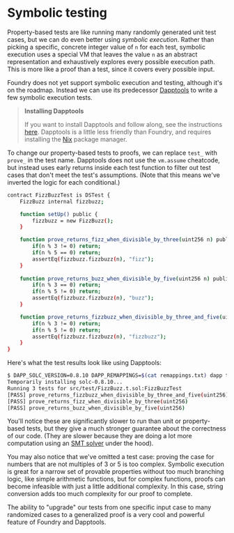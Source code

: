 # Symbolic testing

Property-based tests are like running many randomly generated unit test cases, but we can do even better using *symbolic execution*. Rather than picking a specific, concrete integer value of `n` for each test, symbolic execution uses a special VM that leaves the value `n` as an abstract representation and exhaustively explores every possible execution path. This is more like a proof than a test, since it covers every possible input. 

Foundry does not yet support symbolic execution and testing, although it's on the roadmap. Instead we can use its predecessor [Dapptools](http://dapp.tools/) to write a few symbolic execution tests.

> **Installing Dapptools**
>
> If you want to install Dapptools and follow along, see the instructions [here](https://github.com/dapphub/dapptools#installation). Dapptools is a little less friendly than Foundry, and requires installing the [Nix](https://nixos.org/download.html) package manager.

To change our property-based tests to proofs, we can replace `test_` with `prove_` in the test name. Dapptools does not use the `vm.assume` cheatcode, but instead uses early returns inside each test function to filter out test cases that don't meet the test's assumptions. (Note that this means we've inverted the logic for each conditional.)

```bash
contract FizzBuzzTest is DSTest {
    FizzBuzz internal fizzbuzz;

    function setUp() public {
        fizzbuzz = new FizzBuzz();
    }

    function prove_returns_fizz_when_divisible_by_three(uint256 n) public {
        if(n % 3 != 0) return;
        if(n % 5 == 0) return;
        assertEq(fizzbuzz.fizzbuzz(n), "fizz");
    }
    
    function prove_returns_buzz_when_divisible_by_five(uint256 n) public {
        if(n % 3 == 0) return;
        if(n % 5 != 0) return;
        assertEq(fizzbuzz.fizzbuzz(n), "buzz");
    }

    function prove_returns_fizzbuzz_when_divisible_by_three_and_five(uint256 n) public {
        if(n % 3 != 0) return;
        if(n % 5 != 0) return;
        assertEq(fizzbuzz.fizzbuzz(n), "fizzbuzz");
    }
}
```

Here's what the test results look like using Dapptools:

```bash
$ DAPP_SOLC_VERSION=0.8.10 DAPP_REMAPPINGS=$(cat remappings.txt) dapp test
Temporarily installing solc-0.8.10...
Running 3 tests for src/test/FizzBuzz.t.sol:FizzBuzzTest
[PASS] prove_returns_fizzbuzz_when_divisible_by_three_and_five(uint256)
[PASS] prove_returns_fizz_when_divisible_by_three(uint256)
[PASS] prove_returns_buzz_when_divisible_by_five(uint256)
```

You'll notice these are significantly slower to run than unit or property-based tests, but they give a much stronger guarantee about the correctness of our code. (They are slower because they are doing a lot more computation using an [SMT solver](https://en.wikipedia.org/wiki/Satisfiability_modulo_theories) under the hood).

You may also notice that we've omitted a test case: proving the case for numbers that are not multiples of 3 or 5 is too complex. Symbolic execution is great for a narrow set of provable properties without too much branching logic, like simple arithmetic functions, but for complex functions, proofs can become infeasible with just a little additional complexity. In this case, string conversion adds too much complexity for our proof to complete. 

The ability to "upgrade" our tests from one specific input case to many randomized cases to a generalized proof is a very cool and powerful feature of Foundry and Dapptools.
